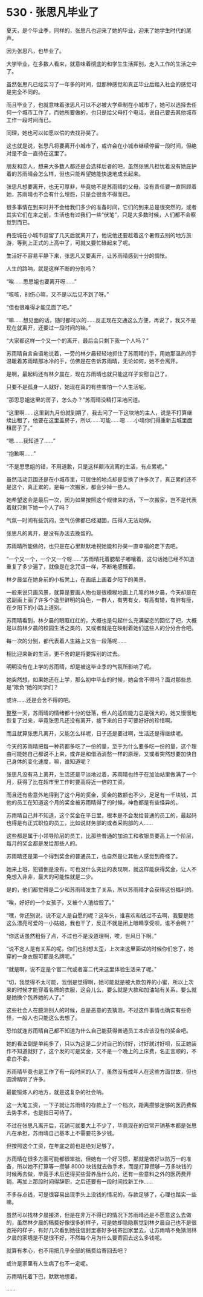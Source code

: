 # 530 · 张思凡毕业了

夏天，是个毕业季，同样的，张思凡也迎来了她的毕业，迎来了她学生时代的尾声。

因为张思凡，也毕业了。

大学毕业，在多数人看来，就意味着彻底的和学生生活挥别，走入工作的生活之中了。

虽然张思凡已经实习了一年多的时间，但那种感觉和真正毕业后踏入社会的感觉可是完全不同的。

而且毕业了，也就意味着张思凡可以不必被大学牵制在小城市了，她可以选择去任何一个城市工作了，而她所要做的，也只是给父母打个电话，说自己要去其他城市工作一段时间而已。

同理，她也可以如愿以偿的去找孙昊了。

这也就是说，张思凡将要离开小城市了，或许会在小城市继续停留一段时间，但绝对是不会一直待在这里了。

朋友和恋人，想来大多数人都还是会选择后者的吧，虽然张思凡担忧着没有她庇护着的苏雨晴会怎么样，但也只能希望她能快速地成长起来。

张思凡想要离开，也无可厚非，毕竟她不是苏雨晴的父母，没有责任要一直照顾着她，苏雨晴也不会有什么埋怨，只是会很舍不得而已。

很多事情在到来时并不会给我们多少的准备时间，它们的到来总是很突然的，或者其实它们在来之前，生活也有过我们一些“伏笔”，只是大多数时候，人们都不会察觉到而已。

冉空城在小城市逗留了几天后就离开了，他说他还要趁着这个暑假去别的地方旅游，等到上正式的上高中了，可就又要忙碌起来了呢。

生活好不容易平静下来，张思凡又要离开，让苏雨晴感到十分的惆怅。

人生的路呐，就是这样不断的分别吗？

“唉……思思姐也要离开呀……”

“咳咳，别伤心嘛，又不是以后见不到了呀。”

“但也很难得才能见面了吧。”

“嘛……想见面的话，随时都可以的……反正现在交通这么方便，再说了，我又不是现在就离开，还要过一段时间的嘛。”

“大家都这样一个又一个的离开，最后会只剩下我一个人吗？”

苏雨晴自言自语地说着，一旁的林夕晨轻轻地抓住了苏雨晴的手，用她那温热的手温暖着苏雨晴那冰冷的手，仿佛是在告诉苏雨晴，无论如何，她不会离开。

是啊，最起码还有林夕晨在，现在苏雨晴也就只能这样子安慰自己了。

只要不是孤身一人就好，她现在真的有些害怕一个人生活呢。

“那思思姐这里的房子，怎么办？”苏雨晴没精打采地问道。

“这里啊……这里到九月份就到期了，我去问了一下这块地的主人，说是不打算继续出租了，他要在这里盖房子，所以……可能……嗯……小晴你们得重新去城里面租房子了。”

“嗯……我知道了……”

“抱歉啊……”

“不是思思姐的错，不用道歉，只是这样颠沛流离的生活，有点累呢。”

虽然活动范围还是在小城市里，可居住的地点却是变换了许多次了，真正累的还不是这个，真正累的，是每一次搬家，都会少掉一些人。

她希望这会是最后一次，因为如果按照这个规律来的话，下一次搬家，岂不是代表着就只剩下她一个人了吗？

气氛一时间有些沉闷，空气仿佛都已经凝固，压得人无法动弹。

张思凡的离开，是没有办法去挽留的。

苏雨晴所能做的，也只是在心里默默地祝她能和孙昊一直幸福的走下去吧。

“一个又一个，一个又一个呀……”苏雨晴托着腮帮子嘟嚷着，这句话她已经不知道重复了多少遍了，就像是在念咒语一样，不断地感慨着。

林夕晨坐在她身前的小板凳上，在画纸上画着夕阳下的美景。

一般来说只画风景，就算是要画人物也是很模糊地画上几笔的林夕晨，今天却是在这副画上画了许多个造型鲜明的角色，一群人，有男有女，有高有矮，有胖有瘦，在夕阳下的小路上道别。

苏雨晴看到，林夕晨的眼眶红红的，大概也是勾起什么充满留恋的回忆了吧，大概是以前林夕晨的校园生活之类的，又或者就是在映射着她们这些人的分分合合吧。

每一次的分别，都代表着人生路上又告一段落呢……

相比迎来新的生活，更不舍的是将要挥别的过去。

明明没有在上学的苏雨晴，却是被这毕业季的气氛所影响了呢。

她突然想，如果她还在上学，那么初中毕业的时候，她会舍不得吗？面对那些总是“欺负”她的同学们？

或许……还是会舍不得的吧。

整整一天，苏雨晴的情绪都十分的低落，但人的适应能力总是强大的，她又慢慢地恢复了过来，毕竟张思凡还没有离开，接下来的日子可要好好的珍惜啊。

而且就算张思凡离开，又能怎么样呢，日子还是要过啊，生活还是得继续呢。

今天的苏雨晴把每一种药都多吃了一份的量，至于为什么要多吃一份的量，这个理由可能她自己都说不上来，或许是和借酒消愁一样的原理，又或者突然想要加快自己身体的变化速度，嘛，谁知道呢？

张思凡没有马上离开，生活还是平淡地过着，苏雨晴也终于在加油站里做满了一个月，获得了比在超市里工作时要高将近一倍的工资。

而且还有些意外地得到了这个月的奖金，奖金的数额也不少，足足有一千块钱，其他的员工在知道这个月的奖金被苏雨晴得了的时候，神色都是有些怪异的。

苏雨晴自己并不知道，这个奖金在平日里，根本是不会发给普通的员工的，最起码也得是有正式职位的员工，比如说财务部的或者采购部的人……

这些都是属于小领导阶层的员工，比那些普通的加油工和收银员要高上一个阶层，每月的奖金都是发给那些人的。

苏雨晴还是第一个得到奖金的普通员工，也自然是让其他人感觉到奇怪了。

她来上班，犯错倒是没有，可也没什么突出的表现啊，就这样能获得奖金，让人不免想入非非，最大的可能性就是二少。

是的，他们都觉得是二少和苏雨晴发生了关系，所以苏雨晴才会获得这份福利的。

“唉，好好的一个女孩子，又被个人渣给毁了。”

“嘿，你还别说，说不定人是自愿的呢？这年头，谁喜欢和钱过不去啊，我要是她这么漂亮可爱的一小姑娘，我也干了，反正不就是闭上眼睛享受呗，谁不会啊？”

“你这话虽然粗俗了点，不过也不是没道理啊，唉，世风日下啊。”

“说不定人是有关系的呢，你们也别想太歪，上次来这里面试的时候你们忘了，她穿的一身衣服可都是名牌呢。”

“就是啊，说不定是个官二代或者富二代来这里体验生活来了呢。”

“切，我觉得不太可能，我倒是觉得啊，她可能就是被大款包养的小蜜，所以上次来的时候才能穿着名牌的衣服，这会儿么，要么就是大款和加油站有关系，要么就是她换个包养她的人了。”

这些社会人在臆测别人的时候，总是恶意的去猜测，不过这件事情也确实有些奇怪，一般人也只能这么去想了。

恐怕就连苏雨晴自己都不知道为什么自己能获得普通员工本应该没有的奖金吧。

她的看法倒是单纯多了，只以为这是二少对自己的讨好，讨好就讨好呗，反正她装作不知道就好了，这个发的可是奖金，又不是一个晚上的上床费，名正言顺的，不拿白不拿。

苏雨晴毕竟也是工作了有一段时间的人了，虽然没有成年人在这些方面世故，但也圆滑精明了许多。

最能锻炼人的地方，就是这复杂的社会呐。

这一大笔工资，一下子就让苏雨晴的存款上了一个档次，距离攒够足够的医药费做去势手术，也是指日可待了。

不过在张思凡离开后，花销可就要大上不少了，毕竟现在的日常开销基本都是张思凡在承担，苏雨晴自己基本上不需要花多少钱。

但按照这个工资，在年底之前也是绝对足够了。

苏雨晴在很多方面可能都很笨拙，但她有一个好习惯，那就是做好以防万一的准备，所以她不打算等一攒够 8000 块钱就去做手术，而是打算攒够一万多块钱的时候再去做，毕竟手术后还得买些营养品什么的，还有一些意料之外的医药费开销，再加上那段时间得辞职，之后还要有一段时间找新工作……

不多存点钱，可是很容易出现手头上没钱的情况的，存款足够了，心理也踏实一些嘛。

虽然可以找林夕晨接济，但是在非万不得已的情况下苏雨晴还是不愿意这么去做的，虽然林夕晨的稿费好像很多的样子，可是她却隐隐察觉到林夕晨自己也不是很宽裕的样子，有好几次看到她往信封里塞好多钱寄回家里去，让苏雨晴不免猜测林夕晨的家境是不是很不好，不然每个月为什么要寄回去这么多钱呢。

就算有孝心，也不用把几乎全部的稿费给寄回去吧？

或许是家里有人生病了也不一定呢。

苏雨晴托着下巴，默默地想着。

……
